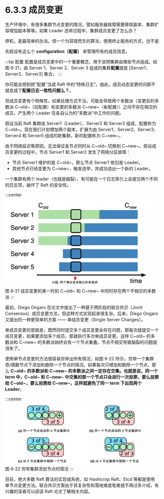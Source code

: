 # 6.3.3 成员变更

生产环境中，有很多集群节点变更的情况，譬如服务器故障需要移除副本、集群扩容增加副本等等。如果 Leader 选举过程中，集群成员变更了怎么办？

停机，是最简单的办法。但一个为容错而生的算法，使用终止服务的方式，岂不是

先假设有这么个 **configuration（配置）** 来管理所有的成员信息。

:::tip 配置
配置是成员变更中的一个重要概念，用于说明集群由哪些节点组成。如图 6-21，由 Server 1、Server 2、Server 3 组成的集群**配置**就是 [Server1、Server2、Server3] 集合。
:::

你可能会想到把“配置”当成 Raft 中的“特殊日志”。由此，成员动态变更的问题不就变成了**配置日志一致性问题么？**。

但成员变更有个特殊性，如果处理方式不当，可能会导致两个多数派（变更前的多数派 C~old~（旧配置）和变更的多数派 C~new~（新配置））之间不存在相交的成员，产生两个 Leader 在各自认为的“多数派”中工作的问题。


假设当前 Raft 集群由 Server1（Leader）、Server2 和 Server3 组成，配置称为 C~old~。现在我们计划增加两个副本，扩展为由 Server1、Server2、Server3、Server4 和 Server5 组成的新集群，新的配置称为 C~new~。

由于网络延迟等原因，无法保证各节点同时从 C~old~ 切换到 C~new~。假设成员变更的过程中，节点 Server1 和 Server2 发生了网络分区故障：
- 节点 Server1 维护的是 C~old~，那么节点 Server1 依旧是 Leader。
- 其他节点已经变更为 C~new~，触发选举，并成功选出一个新的 Leader。

一个集群有两个 leader（也就是脑裂），有可能在一个日志索引上会提交两个不同的日志项，破坏了 Raft 的安全性。

:::center
  ![](../assets/raft-ConfChange.png) <br/>
  图 6-21 成员变更的某一时刻 C~old~ 和 C~new~ 中同时存在两个不相交的多数派
:::

最初，Diego Ongaro 在论文中提出了一种基于两阶段的联合共识（Joint Consensus）成员变更方法，但这种方式实现起来很复杂。后来，Diego Ongaro 又提出的一种更简单的方案 —— 单成员变更（Single Server Changes）。

单成员变更的思路是，既然同时提交多个成员变更会存在问题，那每次就提交一个成员变更，如果要添加多个成员，那就执行多次单成员变更。这样 C~old~ 的多数派和 C~new~ 的多数派始终会有一个节点重叠。节点不相交导致脑裂的问题就消失了。


使用单节点变更的方法很容易穷举出所有情况，如图 6-22 所示，穷举一个集群奇/偶数节点下添加和删除一个节点的情况。如果每次只增加和删除一个节点，那么 **C~old~ 的多数派和 C~new~ 的多数派之间一定存在交集。也就是说，同一个 term 中，C~old~ 和 C~new~ 中交集的那一个节点只会进行一次投票，要么投票给 C~old~，要么投票给 C~new~，这样就避免了同一 term 下出现两个 Leader**。

:::center
  ![](../assets/raft-single-server.svg) <br/>
  图 6-22 穷举集群添加节点的情况
:::

目前，绝大多数 Raft 算法的实现或系统，如 Hashicrop Raft、Etcd 等都是使用单节点变更方法。联合共识方案由于其复杂性和落地难度笔者就不再过多介绍，有兴趣的读者可以阅读 Raft 论文了解相关内容。